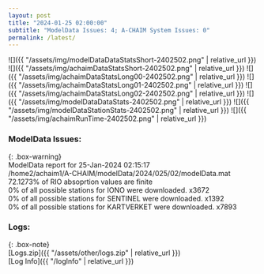```yaml
---
layout: post
title: "2024-01-25 02:00:00"
subtitle: "ModelData Issues: 4; A-CHAIM System Issues: 0"
permalink: /latest/
---
```


![]({{ "/assets/img/modelDataDataStatsShort-2402502.png" | relative_url }})
![]({{ "/assets/img/achaimDataStatsShort-2402502.png" | relative_url }})
![]({{ "/assets/img/achaimDataStatsLong00-2402502.png" | relative_url }})
![]({{ "/assets/img/achaimDataStatsLong01-2402502.png" | relative_url }})
![]({{ "/assets/img/achaimDataStatsLong02-2402502.png" | relative_url }})
![]({{ "/assets/img/modelDataDataStats-2402502.png" | relative_url }})
![]({{ "/assets/img/modelDataStationStats-2402502.png" | relative_url }})
![]({{ "/assets/img/achaimRunTime-2402502.png" | relative_url }})


### ModelData Issues:  
  
{: .box-warning}  
 ModelData report for 25-Jan-2024 02:15:17   
 /home2/achaim1/A-CHAIM/modelData/2024/025/02/modelData.mat   
 72.1273% of RIO absoprtion values are finite   
 0% of all possible stations for IONO were downloaded. x3672   
 0% of all possible stations for SENTINEL were downloaded. x1392   
 0% of all possible stations for KARTVERKET were downloaded. x7893   
  


### Logs:  
  
{: .box-note}  
[Logs.zip]({{ "/assets/other/logs.zip" | relative_url }})  
[Log Info]({{ "/logInfo" | relative_url }})  

